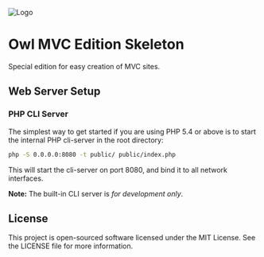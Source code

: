 ![Logo](http://owl.dmtry.me/img/repository-2.png "Owl Framework")

Owl MVC Edition Skeleton
=========================

Special edition for easy creation of MVC sites.

Web Server Setup
----------------

### PHP CLI Server

The simplest way to get started if you are using PHP 5.4 or above is to start the internal PHP cli-server in the root directory:

```sh
php -S 0.0.0.0:8080 -t public/ public/index.php
```

This will start the cli-server on port 8080, and bind it to all network interfaces.

**Note:** The built-in CLI server is *for development only*.

License
-------

This project is open-sourced software licensed under the MIT License. See the LICENSE file for more information.
